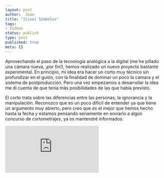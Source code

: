 ```yaml
---
layout: post
author:  Joan
title: "[Cine] Símbolos"
tags:
- Videos
status: publish
type: post
published: true
meta: {}
---
```

Aprovechando el paso de la tecnología analógica a la digital (me he pillado una cámara nueva, ¡por fin!), hemos realizado un nuevo proyecto bastante experimental. En principio, mi idea era hacer un corto muy técnico sin profundizar en el guión, con la finalidad de dominar un poco la cámara y el sistema de postproducción. Pero una vez empezamos a desarrollar la idea me di cuenta de que tenía más posibilidades de las que había previsto.

El corto trata sobre las diferencias entre las personas, la ignorancia y la manipulación. Reconozco que es un poco difícil de entender ya que tiene un argumento muy abierto, pero creo que es el mejor que hemos hecho hasta la fecha y estamos pensando seriamente en enviarlo a algún concurso de cortometrajes, ya os mantendré informados.

<iframe src="http://player.vimeo.com/video/209481?title=0&amp;byline=0&amp;color=679AF1&amp;portrait=0" frameborder="0"></iframe>